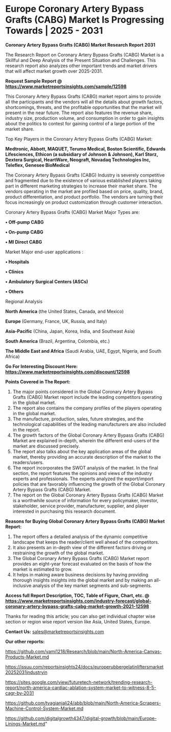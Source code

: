 # Europe Coronary Artery Bypass Grafts (CABG) Market Is Progressing Towards | 2025 - 2031

<strong>Coronary Artery Bypass Grafts (CABG) Market Research Report 2031</strong>

The Research Report on Coronary Artery Bypass Grafts (CABG) Market is a Skillful and Deep Analysis of the Present Situation and Challenges. This research report also analyzes other important trends and market drivers that will affect market growth over 2025-2031.

<strong>Request Sample Report @ <a href=https://www.marketreportsinsights.com/sample/12598>https://www.marketreportsinsights.com/sample/12598</a></strong>

This Coronary Artery Bypass Grafts (CABG) market report aims to provide all the participants and the vendors will all the details about growth factors, shortcomings, threats, and the profitable opportunities that the market will present in the near future. The report also features the revenue share, industry size, production volume, and consumption in order to gain insights about the politics to contest for gaining control of a large portion of the market share.

Top Key Players in the Coronary Artery Bypass Grafts (CABG) Market:

<strong>Medtronic, Abbott, MAQUET, Terumo Medical, Boston Scientific, Edwards Lifesciences, Ethicon (a subsidiary of Johnson & Johnson), Karl Storz, Dextera Surgical, HeartWare, Neograft, Novadaq Technologies Inc, Teleflex, Genesee BioMedical</strong>

The Coronary Artery Bypass Grafts (CABG) Industry is severely competitive and fragmented due to the existence of various established players taking part in different marketing strategies to increase their market share. The vendors operating in the market are profiled based on price, quality, brand, product differentiation, and product portfolio. The vendors are turning their focus increasingly on product customization through customer interaction.

Coronary Artery Bypass Grafts (CABG) Market Major Types are:

<strong>• Off-pump CABG

• On-pump CABG

• MI Direct CABG</strong>

Market Major end-user applications :

<strong>• Hospitals

• Clinics

• Ambulatory Surgical Centers (ASCs)

• Others</strong>

Regional Analysis

</u><strong><b>North America</b></strong> (the United States, Canada, and Mexico)

<strong><b>Europe </b></strong>(Germany, France, UK, Russia, and Italy)

<strong><b>Asia-Pacific</b></strong> (China, Japan, Korea, India, and Southeast Asia)

<strong><b>South America</b></strong> (Brazil, Argentina, Colombia, etc.)

<strong><b>The Middle East and Africa</b></strong> (Saudi Arabia, UAE, Egypt, Nigeria, and South Africa)

<strong>Go For Interesting Discount Here: <a href=https://www.marketreportsinsights.com/discount/12598>https://www.marketreportsinsights.com/discount/12598</a></strong>

<strong>Points Covered in The Report:</strong>
<ol>
  <li>The major points considered in the Global Coronary Artery Bypass Grafts (CABG) Market report include the leading competitors operating in the global market.</li>
  <li>The report also contains the company profiles of the players operating in the global market.</li>
  <li>The manufacture, production, sales, future strategies, and the technological capabilities of the leading manufacturers are also included in the report.</li>
  <li>The growth factors of the Global Coronary Artery Bypass Grafts (CABG) Market are explained in-depth, wherein the different end-users of the market are discussed precisely.</li>
  <li>The report also talks about the key application areas of the global market, thereby providing an accurate description of the market to the readers/users.</li>
  <li>The report incorporates the SWOT analysis of the market. In the final section, the report features the opinions and views of the industry experts and professionals. The experts analyzed the export/import policies that are favorably influencing the growth of the Global Coronary Artery Bypass Grafts (CABG) Market.</li>
  <li>The report on the Global Coronary Artery Bypass Grafts (CABG) Market is a worthwhile source of information for every policymaker, investor, stakeholder, service provider, manufacturer, supplier, and player interested in purchasing this research document.</li>
</ol>
<strong>Reasons for Buying Global Coronary Artery Bypass Grafts (CABG) Market Report:</strong>

<ol>
  <li>The report offers a detailed analysis of the dynamic competitive landscape that keeps the reader/client well ahead of the competitors.</li>
  <li>It also presents an in-depth view of the different factors driving or restraining the growth of the global market.</li>
  <li>The Global Coronary Artery Bypass Grafts (CABG) Market report provides an eight-year forecast evaluated on the basis of how the market is estimated to grow.</li>
  <li>It helps in making aware business decisions by having providing thorough insights insights into the global market and by making an all-inclusive analysis of the key market segments and sub-segments.</li>
</ol>
<strong>Access full Report Description, TOC, Table of Figure, Chart, etc. @ <a href=https://www.marketreportsinsights.com/industry-forecast/global-coronary-artery-bypass-grafts-cabg-market-growth-2021-12598>https://www.marketreportsinsights.com/industry-forecast/global-coronary-artery-bypass-grafts-cabg-market-growth-2021-12598</a></strong>


Thanks for reading this article; you can also get individual chapter wise section or region wise report version like Asia, United States, Europe.

<strong>Contact Us:</strong>
sales@marketreportsinsights.com

<strong>Our other reports:</strong>

<a href=https://github.com/yami1218/Research/blob/main/North-America-Canvas-Products-Market.md>https://github.com/yami1218/Research/blob/main/North-America-Canvas-Products-Market.md</a>

<a href=https://issuu.com/reportsinsights24/docs/europerubbergelatinliftersmarket20252031industryin>https://issuu.com/reportsinsights24/docs/europerubbergelatinliftersmarket20252031industryin</a>

<a href=https://sites.google.com/view/futuretech-network/trending-research-report/north-america-cardiac-ablation-system-market-to-witness-8-5-cagr-by-2031>https://sites.google.com/view/futuretech-network/trending-research-report/north-america-cardiac-ablation-system-market-to-witness-8-5-cagr-by-2031</a>

<a href=https://github.com/tyagianjali24/abb/blob/main/North-America-Scrapers-Machine-Control-System-Market.md>https://github.com/tyagianjali24/abb/blob/main/North-America-Scrapers-Machine-Control-System-Market.md</a>

<a href=https://github.com/digitalgrowth4347/digital-growth/blob/main/Europe-Linings-Market.md>https://github.com/digitalgrowth4347/digital-growth/blob/main/Europe-Linings-Market.md</a>"
